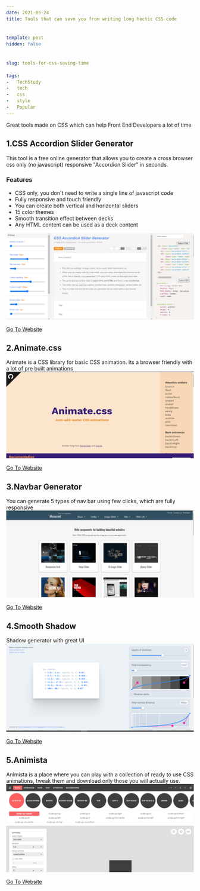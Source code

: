 ```yaml
---
date: 2021-05-24
title: Tools that can save you from writing long hectic CSS code


template: post
hidden: false


slug: tools-for-css-saving-time
  
tags:
-   TechStudy
-   tech
-   css
-   style
-   Popular
---
```

<!-- more -->

Great tools made on CSS which can help Front End Developers a lot of time
<!-- more -->

## 1.CSS Accordion Slider Generator

This tool is a free online generator that allows you to create a cross browser css only (no javascript) responsive "Accordion Slider" in seconds.

### Features
*   CSS only, you don't need to write a single line of javascript code
*   Fully responsive and touch friendly
*   You can create both vertical and horizontal sliders
*   15 color themes
*   Smooth transition effect between decks
*   Any HTML content can be used as a deck content

![](../images/post-images/css-tools/accordingslider.png)

[Go To Website](https://accordionslider.com/)

## 2.Animate.css

Animate is a CSS library for basic CSS animation. Its a browser friendly with a lot of pre built animations
![](../images/post-images/css-tools/animate.png)

[Go To Website](https://animate.style/)

## 3.Navbar Generator 

 You can generate 5 types of nav bar using few clicks, which are fully responsive 
 ![](../images/post-images/css-tools/menucool.png)

[Go To Website](http://www.menucool.com/)

## 4.Smooth Shadow

Shadow generator with great UI
![](../images/post-images/css-tools/shadow_burrman.png)

[Go To Website](https://shadows.brumm.af/)

## 5.Animista

Animista is a place where you can play with a collection of ready to use CSS animations, tweak them and download only those you will actually use.
![](../images/post-images/css-tools/animista.png)

[Go To Website](https://animista.net/)
